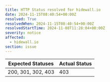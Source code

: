 ```yaml
---
title: HTTP Status resolved for hidewall.io
date: 2024-11-15T08:40:54+00:00Z
resolved: True
resolvedWhen: 2024-11-15T08:40:54+00:00Z
resolvedStartTime: 2024-11-08T11:28:04+00:00Z
severity: notice
affected:
  - hidewall.io
section: issue
---
```


| Expected Statuses | Actual Status  |
|-------------------|----------------|
| 200, 301, 302, 403 | 403 |
